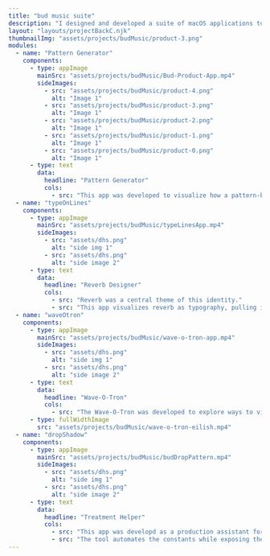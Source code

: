 ```yaml
---
title: "bud music suite"
description: "I designed and developed a suite of macOS applications to rapidly iterate, accelerate production processes, and democratize motion design"
layout: "layouts/projectBackC.njk"
thumbnailImg: "assets/projects/budMusic/product-3.png"
modules:
  - name: "Pattern Generator"
    components:
      - type: appImage
        mainSrc: "assets/projects/budMusic/Bud-Product-App.mp4"
        sideImages:
          - src: "assets/projects/budMusic/product-4.png"
            alt: "Image 1"
          - src: "assets/projects/budMusic/product-3.png"
            alt: "Image 1"
          - src: "assets/projects/budMusic/product-2.png"
            alt: "Image 1"
          - src: "assets/projects/budMusic/product-1.png"
            alt: "Image 1"
          - src: "assets/projects/budMusic/product-0.png"
            alt: "Image 1"
      - type: text
        data:
          headline: "Pattern Generator"
          cols:
            - src: "This app was developed to visualize how a pattern-based image treatment might look at scale "
  - name: "typeOnLines"
    components:
      - type: appImage
        mainSrc: "assets/projects/budMusic/typeLinesApp.mp4"
        sideImages:
          - src: "assets/dhs.png"
            alt: "side img 1"
          - src: "assets/dhs.png"
            alt: "side image 2"
      - type: text
        data:
          headline: "Reverb Designer"
          cols:
            - src: "Reverb was a central theme of this identity."
            - src: "This app visualizes reverb as typography, pulling in the names of artists working with Bud Music."
  - name: "waveOtron"
    components:
      - type: appImage
        mainSrc: "assets/projects/budMusic/wave-o-tron-app.mp4"
        sideImages:
          - src: "assets/dhs.png"
            alt: "side img 1"
          - src: "assets/dhs.png"
            alt: "side image 2"
      - type: text
        data:
          headline: "Wave-O-Tron"
          cols:
            - src: "The Wave-O-Tron was developed to explore ways to visualize the concept of Reverb through typography and image."
      - type: fullWidthImage
        src: "assets/projects/budMusic/wave-o-tron-eilish.mp4"
  - name: "dropShadow"
    components:
      - type: appImage
        mainSrc: "assets/projects/budMusic/budDropPattern.mp4"
        sideImages:
          - src: "assets/dhs.png"
            alt: "side img 1"
          - src: "assets/dhs.png"
            alt: "side image 2"
      - type: text
        data:
          headline: "Treatment Helper"
          cols:
            - src: "This app was developd as a production assistant for the design team"
            - src: "The tool automates the constants while exposing the variables to the designer, optimizing the workflow for creating these assets."
---
```

